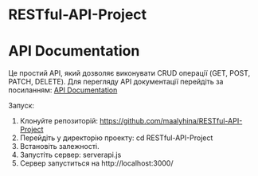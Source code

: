 # RESTful-API-Project
# API Documentation

Це простий API, який дозволяє виконувати CRUD операції (GET, POST, PATCH, DELETE).
Для перегляду API документації перейдіть за посиланням: [API Documentation](https://documenter.getpostman.com/view/42338086/2sAYXEDHUf)

Запуск:
1. Клонуйте репозиторій:
  https://github.com/maalyhina/RESTful-API-Project
2. Перейдіть у директорію проекту:
   cd RESTful-API-Project
3. Встановіть залежності.
4. Запустіть сервер:
   serverapi.js
5. Сервер запуститься на http://localhost:3000/
